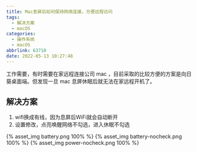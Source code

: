 ```yaml
---
title: Mac息屏后如何保持网络连接，方便远程访问
tags:
  - 解决方案
  - macOS
categories:
  - 操作系统
  - macOS
abbrlink: 63710
date: 2022-05-13 10:27:48
---
```


工作需要，有时需要在家远程连接公司 mac ，目前采取的比较方便的方案是向日葵桌面端。但发现一旦 mac 息屏休眠后就无法在家远程开机了。

## 解决方案

1. wifi换成有线，因为息屏后WiFi就会自动断开
2. 设置修改，点亮唤醒网络不勾选，进入休眠不勾选

{% asset_img battery.png 100% %}
{% asset_img battery-nocheck.png 100% %}
{% asset_img power-nocheck.png 100% %}

